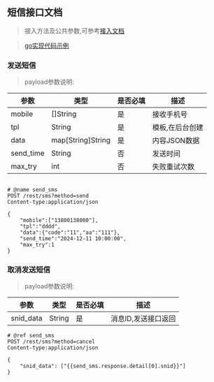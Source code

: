 ## 短信接口文档

> 接入方法及公共参数,可参考[接入文档](rest.md)

> [go实现代码示例](https://github.com/shanliu/lsys/blob/main/sdk/go/examples/basic/sms_test.go)

### 发送短信

> payload参数说明:

| 参数         | 类型      | 是否必填   | 描述    |
|-------------|-----------|------------|--------|
| mobile     | []String  | 是       | 接收手机号|
| tpl     | String  | 是       | 模板,在后台创建|
| data     | map[String]String |是 | 内容JSON数据     |
| send_time     | String  | 否      | 发送时间 |
| max_try     | int  | 否     | 失败重试次数|


```http

# @name send_sms
POST /rest/sms?method=send
Content-type:application/json

{
    "mobile":["13800138000"],
    "tpl":"dddd",
    "data":{"code":"11","aa":"111"},
    "send_time":"2024-12-11 10:00:00",
    "max_try":1
}
```

### 取消发送短信


> payload参数说明:

| 参数         | 类型      | 是否必填   | 描述    |
|-------------|-----------|------------|--------|
| snid_data     | String  | 是       | 消息ID,发送接口返回|


```http
# @ref send_sms
POST /rest/sms?method=cancel
Content-type:application/json

{
    "snid_data": ["{{send_sms.response.detail[0].snid}}"]
}
```
